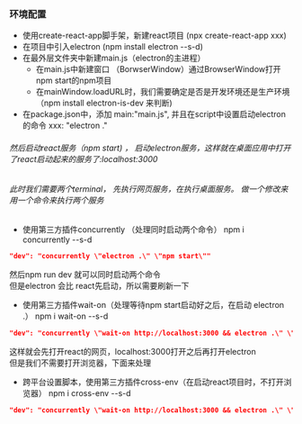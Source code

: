 ### 环境配置
* 使用create-react-app脚手架，新建react项目 (npx create-react-app xxx)    
* 在项目中引入electron (npm install electron --s-d)  
* 在最外层文件夹中新建main.js（electron的主进程） 
    - 在main.js中新建窗口 （BorwserWindow）通过BrowserWindow打开npm start的npm项目  
    - 在mainWindow.loadURL时，我们需要确定是否是开发环境还是生产环境 （npm install electron-is-dev 来判断)  
* 在package.json中，添加 main:"main.js", 并且在script中设置启动electron的命令 xxx: "electron ."  
###### 然后启动react服务（npm start) ， 启动electron服务，这样就在桌面应用中打开了react启动起来的服务了:localhost:3000   

###### 此时我们需要两个terminal， 先执行网页服务，在执行桌面服务。 做一个修改来用一个命令来执行两个服务  
* 使用第三方插件concurrently （处理同时启动两个命令） 
npm i concurrently --s-d  
```JSON
"dev": "concurrently \"electron .\" \"npm start\""
```
然后npm run dev 就可以同时启动两个命令  
但是electron 会比 react先启动，所以需要刷新一下  
* 使用第三方插件wait-on（处理等待npm start启动好之后，在启动 electron .） 
npm i wait-on --s-d  
```JSON
"dev": "concurrently \"wait-on http://localhost:3000 && electron .\" \"npm start\""
```
这样就会先打开react的网页，localhost:3000打开之后再打开electron  
但是我们不需要打开浏览器，下面来处理  
* 跨平台设置脚本，使用第三方插件cross-env（在启动react项目时，不打开浏览器） 
npm i cross-env --s-d  
 ```JSON
 "dev": "concurrently \"wait-on http://localhost:3000 && electron .\" \"cross-env BROWSER=none npm start\""
 ```
